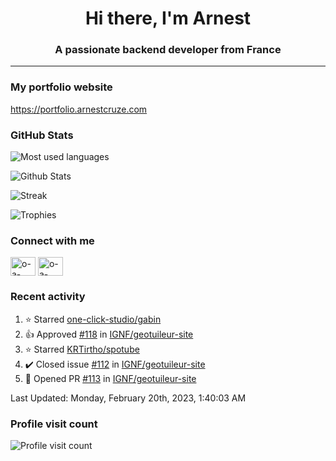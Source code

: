 <h1 align="center">Hi there, I'm Arnest</h1>
<h3 align="center">A passionate backend developer from France</h3>

---

### My portfolio website

https://portfolio.arnestcruze.com

### GitHub Stats

![Most used languages](https://github-readme-stats.vercel.app/api/top-langs/?username=ocruze&langs_count=10&layout=compact&hide=tsql)

![Github Stats](https://github-readme-stats.vercel.app/api?username=ocruze&count_private=true&show_icons=true&title_color=fff&text_color=fff&bg_color=30,36d1dc,904e95)

![Streak](https://github-readme-streak-stats.herokuapp.com/?user=ocruze&)

![Trophies](https://github-profile-trophy.vercel.app/?username=ocruze)

### Connect with me

<p align="left">
  <a href="mailto:o.cruze@live.com" target="blank"><img align="center" src="https://upload.wikimedia.org/wikipedia/commons/d/df/Microsoft_Office_Outlook_%282018%E2%80%93present%29.svg" alt="o-a-cruze" height="30" width="40" /></a>
  <a href="https://linkedin.com/in/o-a-cruze" target="blank"><img align="center" src="https://raw.githubusercontent.com/rahuldkjain/github-profile-readme-generator/master/src/images/icons/Social/linked-in-alt.svg" alt="o-a-cruze" height="30" width="40" /></a>
</p>

### Recent activity

<!--RECENT_ACTIVITY:start-->
1. ⭐ Starred [one-click-studio/gabin](https://github.com/one-click-studio/gabin)
2. 👍 Approved [#118](https://github.com/IGNF/geotuileur-site/pull/118#pullrequestreview-1251961754) in [IGNF/geotuileur-site](https://github.com/IGNF/geotuileur-site)
3. ⭐ Starred [KRTirtho/spotube](https://github.com/KRTirtho/spotube)
4. ✔️ Closed issue [#112](https://github.com/IGNF/geotuileur-site/issues/112) in [IGNF/geotuileur-site](https://github.com/IGNF/geotuileur-site)
5. 💪 Opened PR [#113](https://github.com/IGNF/geotuileur-site/pull/113) in [IGNF/geotuileur-site](https://github.com/IGNF/geotuileur-site)
<!--RECENT_ACTIVITY:end-->

<!--RECENT_ACTIVITY:last_update-->
Last Updated: Monday, February 20th, 2023, 1:40:03 AM
<!--RECENT_ACTIVITY:last_update_end-->

### Profile visit count

![Profile visit count](https://profile-counter.glitch.me/ocruze/count.svg)
